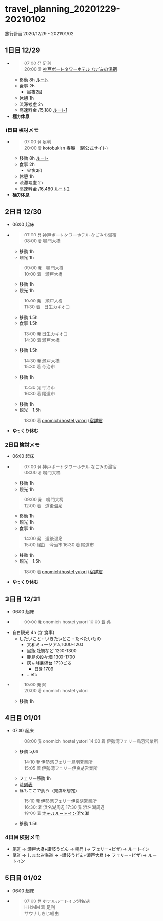# travel_planning_20201229-20210102
旅行計画 2020/12/29 - 2021/01/02

## 1日目 12/29

*   > 07:00 発 足利  
    > 20:00 着 [神戸ポートタワーホテル なごみの湯宿](https://goo.gl/maps/63W3TQXXBdaomAK59)
    * 移動 8h [ルート](https://goo.gl/maps/x1yDdCnKdPUkB349A)
    * 食事 2h
        * 昼夜2回
    * 休憩 1h
    * 渋滞考慮 2h
    * 高速料金 /15,180 [ルート1](https://www.driveplaza.com/dp/SearchQuick?startPlaceKana=足利&arrivePlaceKana=京橋%28阪神高速%29&searchHour=7&searchMinute=0&kind=1&carType=1&priority=2&keiyuPlaceKana=&keiyuPlaceKana2=&keiyuPlaceKana3=&searchYear=2020&searchMonth=12&searchDay=29&selectickindflg=0)
*   **極力休息**

### 1日目 検討メモ

*   > 07:00 発 足利  
    > 20:00 着 [kotobukian 寿庵](https://goo.gl/maps/ueyBWsNvdEnkAf4v5)　([宿公式サイト](https://kotobukian-awaji.com))
    * 移動 8h [ルート](https://goo.gl/maps/LLwCnKA7Rxpkd1Xq9)
    * 食事 2h
        * 昼夜2回
    * 休憩 1h
    * 渋滞考慮 2h
    * 高速料金 /16,480 [ルート2](https://www.driveplaza.com/dp/SearchQuick?startPlaceKana=足利&arrivePlaceKana=東浦&searchHour=7&searchMinute=0&kind=1&keiyuPlaceKana=&keiyuPlaceKana2=&keiyuPlaceKana3=&searchYear=2020&searchMonth=12&searchDay=29&roadType1=off&roadType2=off&roadType=15&carType=1&priority=3&selectickindflg=0)
*   **極力休息**

## 2日目 12/30

* 06:00 起床
*   > 07:00 発 神戸ポートタワーホテル なごみの湯宿  
    > 08:00 着 鳴門大橋
    * 移動 1h
    * 観光 1h
    > 09:00 発　鳴門大橋  
    > 10:00 着　瀬戸大橋
    * 移動 1h
    * 観光 1h
    > 10:00 発　瀬戸大橋  
    > 11:30 着　日生カキオコ
    * 移動 1.5h
    * 食事 1.5h
    > 13:00 発 日生カキオコ  
    > 14:30 着 瀬戸大橋
    * 移動 1.5h
    > 14:30 発 瀬戸大橋  
    > 15:30 着 今治市
    * 移動 1h
    > 15:30 発 今治市  
    > 16:30 着 尾道市
    * 移動 1h
    * 観光　1.5h
    > 18:00 着 [onomichi hostel yutori](https://goo.gl/maps/W4BHTnqf5Zc67WkZ8) ([宿詳細](https://www.booking.com/hotel/jp/onomichi-hostel-yutori.ja.html))
* **ゆっくり休む**

### 2日目 検討メモ

* 06:00 起床
*   > 07:00 発 神戸ポートタワーホテル なごみの湯宿  
    > 08:00 着 鳴門大橋
    * 移動 1h
    * 観光 1h
    > 09:00 発　鳴門大橋  
    > 12:00 着　道後温泉
    * 移動 1h
    * 観光 1h
    * 食事 1h
    > 14:00 発　道後温泉  
    > 15:00 経由　今治市
    > 16:30 着 尾道市  
    * 移動 1h
    * 観光　1.5h
    > 18:00 着 [onomichi hostel yutori](https://goo.gl/maps/W4BHTnqf5Zc67WkZ8) ([宿詳細](https://www.booking.com/hotel/jp/onomichi-hostel-yutori.ja.html))
* **ゆっくり休む**

## 3日目 12/31

* 06:00 起床
*   > 09:00 発 onomichi hostel yutori 
    > 10:00 着 呉
* 自由観光 4h (含 食事)
    * したいこと・いきたいとこ・たべたいもの
        * 大和ミュージアム 1000-1200
        * 昼飯 牡蠣など 1200-1300
        * 鹿島の段々畑 1300-1700
        * 灰ヶ峰展望台 1730ごろ
            * 日没 1709
        * ...etc
*   > 19:00 発 呉  
    > 20:00 着 onomichi hostel yutori
    * 移動 1h

## 4日目 01/01

* 07:00 起床
    > 08:00 発 onomichi hostel yutori
    > 14:00 着 伊勢湾フェリー鳥羽営業所
    * 移動 5,6h
    > 14:10 発 伊勢湾フェリー鳥羽営業所  
    > 15:05 着 伊勢湾フェリー伊良湖営業所
    * フェリー移動 1h
    * [時刻表](https://www.isewanferry.co.jp/publics/index/175/#block795-40)
    * 昼もここで食う（売店を想定）
    > 15:10 発 伊勢湾フェリー伊良湖営業所  
    > 16:30: 着 浜名湖周辺
    > 17:30 発 浜名湖周辺  
    > 18:00 着 [ホテルルートイン浜名湖](https://www.route-inn.co.jp/hotel_list/shizuoka/index_hotel_id_520/)
    * 移動 1.5h

### 4日目 検討メモ

* 尾道 -> 瀬戸大橋+讃岐うどん -> 鳴門 (-> フェリー+ピザ) -> ルートイン
* 尾道 -> しまなみ海道 -> +讃岐うどん+瀬戸大橋 (-> フェリー+ピザ) -> ルートイン

## 5日目 01/02

* 06:00 起床
*   > 07:00 発 ホテルルートイン浜名湖  
    > HH:MM 着 足利  
    > サウナしきじ経由